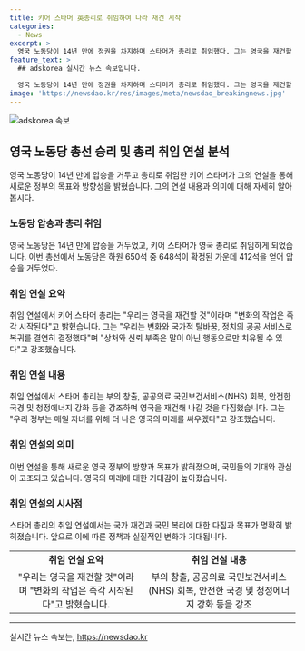 ```yaml
---
title: 키어 스타머 英총리로 취임하여 나라 재건 시작
categories:
  - News
excerpt: >
  영국 노동당이 14년 만에 정권을 차지하며 스타머가 총리로 취임했다. 그는 영국을 재건할 것이라며 변화와 국가적 탈바꿈을 약속하고, 여러 공약들을 재차 언급했다. 부인과 지지자들과 함께 연설을 이끌며 승리의 기쁨을 나눴다. 런던 버킹엄궁에서 찰스 3세 국왕으로부터 요청을 받은 뒤 총리로 정식 임명되었다. 노동당은 압승을 거두며 총선 승리의 성취를 축하했다.
feature_text: >
  ## adskorea 실시간 뉴스 속보입니다.

  영국 노동당이 14년 만에 정권을 차지하며 스타머가 총리로 취임했다. 그는 영국을 재건할 것이라며 변화와 국가적 탈바꿈을 약속하고, 여러 공약들을 재차 언급했다. 부인과 지지자들과 함께 연설을 이끌며 승리의 기쁨을 나눴다. 런던 버킹엄궁에서 찰스 3세 국왕으로부터 요청을 받은 뒤 총리로 정식 임명되었다. 노동당은 압승을 거두며 총선 승리의 성취를 축하했다.
image: 'https://newsdao.kr/res/images/meta/newsdao_breakingnews.jpg'
---
```


<p><img src="https://newsdao.kr/res/images/meta/newsdao_breakingnews.jpg" alt="adskorea 속보" /></p>

<h2 data-ke-size="size26">영국 노동당 총선 승리 및 총리 취임 연설 분석</h2>

<p data-ke-size="size16">영국 노동당이 14년 만에 압승을 거두고 총리로 취임한 키어 스타머가 그의 연설을 통해 새로운 정부의 목표와 방향성을 밝혔습니다. 그의 연설 내용과 의미에 대해 자세히 알아봅시다.</p>

<h3>노동당 압승과 총리 취임</h3>

<p data-ke-size="size16">영국 노동당은 14년 만에 압승을 거두었고, 키어 스타머가 영국 총리로 취임하게 되었습니다. 이번 총선에서 노동당은 하원 650석 중 648석이 확정된 가운데 412석을 얻어 압승을 거두었다.</p>

<h3>취임 연설 요약</h3>

<p data-ke-size="size16">취임 연설에서 키어 스타머 총리는 "우리는 영국을 재건할 것"이라며 "변화의 작업은 즉각 시작된다"고 밝혔습니다. 그는 "우리는 변화와 국가적 탈바꿈, 정치의 공공 서비스로 복귀를 결연히 결정했다"며 "상처와 신뢰 부족은 말이 아닌 행동으로만 치유될 수 있다"고 강조했습니다.</p>

<h3>취임 연설 내용</h3>

<p data-ke-size="size16">취임 연설에서 스타머 총리는 부의 창출, 공공의료 국민보건서비스(NHS) 회복, 안전한 국경 및 청정에너지 강화 등을 강조하며 영국을 재건해 나갈 것을 다짐했습니다. 그는 "우리 정부는 매일 자녀를 위해 더 나은 영국의 미래를 싸우겠다"고 강조했습니다.</p>

<h3>취임 연설의 의미</h3>

<p data-ke-size="size16">이번 연설을 통해 새로운 영국 정부의 방향과 목표가 밝혀졌으며, 국민들의 기대와 관심이 고조되고 있습니다. 영국의 미래에 대한 기대감이 높아졌습니다.</p>

<h3>취임 연설의 시사점</h3>

<p data-ke-size="size16">스타머 총리의 취임 연설에서는 국가 재건과 국민 복리에 대한 다짐과 목표가 명확히 밝혀졌습니다. 앞으로 이에 따른 정책과 실질적인 변화가 기대됩니다.</p>

<table>
    <tr>
        <td style="text-align: center; height: 17px;"><b>취임 연설 요약</b></td>
        <td style="text-align: center; height: 17px;"><b>취임 연설 내용</b></td>
    </tr>
    <tr>
        <td style="text-align: center;">"우리는 영국을 재건할 것"이라며 "변화의 작업은 즉각 시작된다"고 밝혔습니다.</td>
        <td style="text-align: center;">부의 창출, 공공의료 국민보건서비스(NHS) 회복, 안전한 국경 및 청정에너지 강화 등을 강조</td>
    </tr>
</table>

<p><hr></p>
실시간 뉴스 속보는, <a href="https://newsdao.kr" rel="dofollow">https://newsdao.kr</a>


